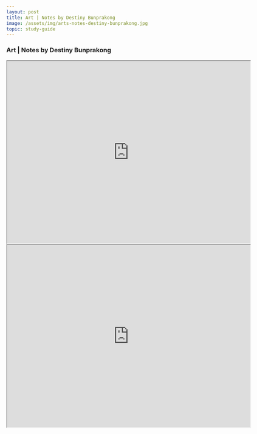 ```yaml
---
layout: post
title: Art | Notes by Destiny Bunprakong
image: /assets/img/arts-notes-destiny-bunprakong.jpg
topic: study-guide
---
```


### Art | Notes by Destiny Bunprakong

<iframe src="https://drive.google.com/file/d/1pT9MmtuQoY5CKjpknTE7VG6iv1Zl3ouk/preview" width="640" height="480"></iframe>
<br>
<iframe src="https://docs.google.com/presentation/d/1exAzFiSDY3ggjQM4qf3hJh2Nrd239VOY3EHaPNLpYpA/edit?usp=sharing" width="640" height="480"></iframe>

<br>
